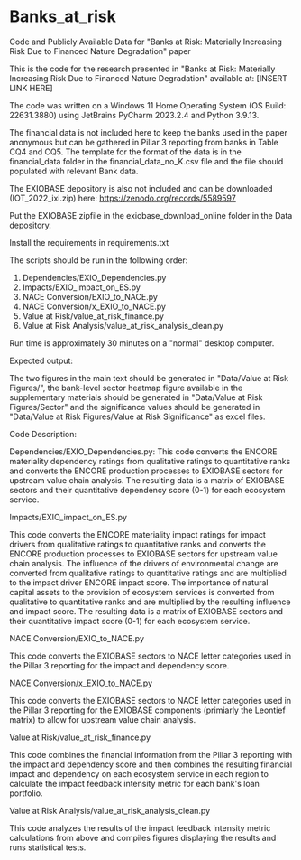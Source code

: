 # Banks_at_risk
Code and Publicly Available Data for "Banks at Risk: Materially Increasing Risk Due to Financed Nature Degradation" paper 

This is the code for the research presented in "Banks at Risk: Materially Increasing Risk Due to Financed Nature Degradation" available at: [INSERT LINK HERE]

The code was written on a Windows 11 Home Operating System (OS Build: 22631.3880) using JetBrains PyCharm 2023.2.4 and Python 3.9.13.

The financial data is not included here to keep the banks used in the paper anonymous but can be gathered in Pillar 3 reporting from banks in Table CQ4 and CQ5. The template for the format of the data is in the financial_data folder in the financial_data_no_K.csv file and the file should populated with relevant Bank data. 

The EXIOBASE depository is also not included and can be downloaded (IOT_2022_ixi.zip) here: https://zenodo.org/records/5589597

Put the EXIOBASE zipfile in the exiobase_download_online folder in the Data depository.

Install the requirements in requirements.txt 

The scripts should be run in the following order:
1. Dependencies/EXIO_Dependencies.py
2. Impacts/EXIO_impact_on_ES.py
3. NACE Conversion/EXIO_to_NACE.py
4. NACE Conversion/x_EXIO_to_NACE.py
5. Value at Risk/value_at_risk_finance.py
6. Value at Risk Analysis/value_at_risk_analysis_clean.py

Run time is approximately 30 minutes on a "normal" desktop computer. 

Expected output:

The two figures in the main text should be generated in  "Data/Value at Risk Figures/", the bank-level sector heatmap figure available in the supplementary materials should be generated in "Data/Value at Risk Figures/Sector" and the significance values should be generated in  "Data/Value at Risk Figures/Value at Risk Significance" as excel files. 

Code Description:

Dependencies/EXIO_Dependencies.py: 
This code converts the ENCORE materiality dependency ratings from qualitative ratings to quantitative ranks and converts the ENCORE production processes to EXIOBASE sectors for upstream value chain analysis. The resulting data is a matrix of EXIOBASE sectors and their quantitative dependency score (0-1) for each ecosystem service.  

Impacts/EXIO_impact_on_ES.py

This code converts the ENCORE materiality impact ratings for impact drivers from qualitative ratings to quantitative ranks and converts the ENCORE production processes to EXIOBASE sectors for upstream value chain analysis. The influence of the drivers of environmental change are converted from qualitative ratings to quantitative ratings and are multiplied to the impact driver ENCORE impact score. The importance of natural capital assets to the provision of ecosystem services is converted from qualitative to quantitative ranks and are multiplied by the resulting influence and impact score. The resulting data is a matrix of EXIOBASE sectors and their quantitative impact score (0-1) for each ecosystem service.  

NACE Conversion/EXIO_to_NACE.py

This code converts the EXIOBASE sectors to NACE letter categories used in the Pillar 3 reporting for the impact and dependency score. 

NACE Conversion/x_EXIO_to_NACE.py

This code converts the EXIOBASE sectors to NACE letter categories used in the Pillar 3 reporting for the EXIOBASE components (primiarly the Leontief matrix) to allow for upstream value chain analysis. 

Value at Risk/value_at_risk_finance.py

This code combines the financial information from the Pillar 3 reporting with the impact and dependency score and then combines the resulting financial impact and dependency on each ecosystem service in each region to calculate the impact feedback intensity metric for each bank's loan portfolio.

Value at Risk Analysis/value_at_risk_analysis_clean.py

This code analyzes the results of the impact feedback intensity metric calculations from above and compiles figures displaying the results and runs statistical tests. 
